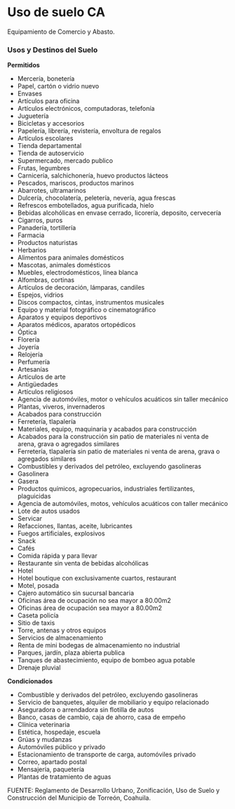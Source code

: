 ﻿
# Uso de suelo CA

Equipamiento de Comercio y Abasto.

### Usos y Destinos del Suelo

**Permitidos**

* Mercería, bonetería
* Papel, cartón o vidrio nuevo
* Envases
* Artículos para oficina
* Artículos electrónicos, computadoras, telefonía
* Juguetería
* Bicicletas y accesorios
* Papelería, librería, revistería, envoltura de regalos
* Artículos escolares
* Tienda departamental
* Tienda de autoservicio
* Supermercado, mercado publico
* Frutas, legumbres
* Carnicería, salchichonería, huevo productos lácteos
* Pescados, mariscos, productos marinos
* Abarrotes, ultramarinos
* Dulcería, chocolatería, peletería, nevería, agua frescas
* Refrescos embotellados, agua purificada, hielo
* Bebidas alcohólicas en envase cerrado, licorería, deposito, cervecería
* Cigarros, puros
* Panadería, tortillería
* Farmacia
* Productos naturistas
* Herbarios
* Alimentos para animales domésticos
* Mascotas, animales domésticos
* Muebles, electrodomésticos, línea blanca
* Alfombras, cortinas
* Artículos de decoración, lámparas, candiles
* Espejos, vidrios
* Discos compactos, cintas, instrumentos musicales
* Equipo y material fotográfico o cinematográfico
* Aparatos y equipos deportivos
* Aparatos médicos, aparatos ortopédicos
* Óptica
* Florería
* Joyería
* Relojería
* Perfumería
* Artesanías
* Artículos de arte
* Antigüedades
* Artículos religiosos
* Agencia de automóviles, motor o vehículos acuáticos sin taller mecánico
* Plantas, viveros, invernaderos
* Acabados para construcción
* Ferretería, tlapalería
* Materiales, equipo, maquinaria y acabados para construcción
* Acabados para la construcción sin patio de materiales ni venta de arena, grava o agregados similares
* Ferretería, tlapalería sin patio de materiales ni venta de arena, grava o agregados similares
* Combustibles y derivados del petróleo, excluyendo gasolineras
* Gasolinera
* Gasera
* Productos químicos, agropecuarios, industriales fertilizantes, plaguicidas
* Agencia de automóviles, motos, vehículos acuáticos con taller mecánico
* Lote de autos usados
* Servicar
* Refacciones, llantas, aceite, lubricantes
* Fuegos artificiales, explosivos
* Snack
* Cafés
* Comida rápida y para llevar
* Restaurante sin venta de bebidas alcohólicas
* Hotel
* Hotel boutique con exclusivamente cuartos, restaurant
* Motel, posada
* Cajero automático sin sucursal bancaria
* Oficinas área de ocupación no sea mayor a 80.00m2
* Oficinas área de ocupación sea mayor a 80.00m2
* Caseta policía
* Sitio de taxis
* Torre, antenas y otros equipos
* Servicios de almacenamiento
* Renta de mini bodegas de almacenamiento no industrial
* Parques, jardín, plaza abierta publica
* Tanques de abastecimiento, equipo de bombeo agua potable
* Drenaje pluvial

**Condicionados**

* Combustible y derivados del petróleo, excluyendo gasolineras
* Servicio de banquetes, alquiler de mobiliario y equipo relacionado
* Aseguradora o arrendadora sin flotilla de autos
* Banco, casas de cambio, caja de ahorro, casa de empeño
* Clínica veterinaria
* Estética, hospedaje, escuela
* Grúas y mudanzas
* Automóviles público y privado
* Estacionamiento de transporte de carga, automóviles privado
* Correo, apartado postal
* Mensajería, paquetería
* Plantas de tratamiento de aguas

FUENTE: Reglamento de Desarrollo Urbano, Zonificación, Uso de Suelo y Construcción del Municipio de Torreón, Coahuila.
